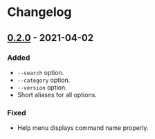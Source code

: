 # Changelog

## [0.2.0] - 2021-04-02
### Added
- `--search` option.
- `--category` option.
- `--version` option.
- Short aliases for all options.

### Fixed
- Help menu displays command name properly.

[Unreleased]: https://github.com/clabe45/zeddo/compare/v0.2.0...HEAD
[0.2.0]: https://github.com/clabe45/zeddo/compare/v0.1.0...v0.2.0
